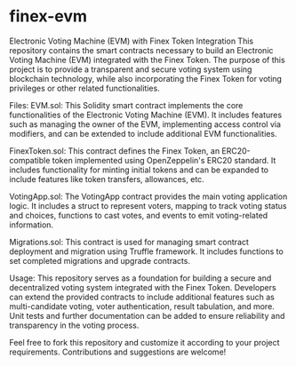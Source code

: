 # finex-evm

Electronic Voting Machine (EVM) with Finex Token Integration
This repository contains the smart contracts necessary to build an Electronic Voting Machine (EVM) integrated with the Finex Token. The purpose of this project is to provide a transparent and secure voting system using blockchain technology, while also incorporating the Finex Token for voting privileges or other related functionalities.

Files:
EVM.sol: This Solidity smart contract implements the core functionalities of the Electronic Voting Machine (EVM). It includes features such as managing the owner of the EVM, implementing access control via modifiers, and can be extended to include additional EVM functionalities.

FinexToken.sol: This contract defines the Finex Token, an ERC20-compatible token implemented using OpenZeppelin's ERC20 standard. It includes functionality for minting initial tokens and can be expanded to include features like token transfers, allowances, etc.

VotingApp.sol: The VotingApp contract provides the main voting application logic. It includes a struct to represent voters, mapping to track voting status and choices, functions to cast votes, and events to emit voting-related information.

Migrations.sol: This contract is used for managing smart contract deployment and migration using Truffle framework. It includes functions to set completed migrations and upgrade contracts.

Usage:
This repository serves as a foundation for building a secure and decentralized voting system integrated with the Finex Token. Developers can extend the provided contracts to include additional features such as multi-candidate voting, voter authentication, result tabulation, and more. Unit tests and further documentation can be added to ensure reliability and transparency in the voting process.

Feel free to fork this repository and customize it according to your project requirements. Contributions and suggestions are welcome!
